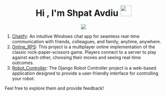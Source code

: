 <h1 align="center">Hi , I'm Shpat Avdiu <img src="https://media.giphy.com/media/hvRJCLFzcasrR4ia7z/giphy.gif" width="35"></h1>
<p align="center">
  <a href="https://github.com/DenverCoder1/readme-typing-svg"><img src="https://readme-typing-svg.herokuapp.com?font=Time+New+Roman&color=%23C8BE25&size=25&center=true&vCenter=true&width=600&height=100&lines=Software+Engineer+@bld.ai;Computer+Science+Student;Competitive+Programmer;2x+ACPC+Finalist;Expert+on+Codeforces;Division+1+on+Codechef+(5+Stars);4+Kyu+on+Atcoder;Always+learning+new+things"></a>
</p>


1. [Chatify](https://github.com/Uglypr1nces/Chatify): An intuitive Windows chat app for seamless real-time communication with friends, colleagues, and family, anytime, anywhere.
2. [Online_RPS](https://github.com/Uglypr1nces/Online_RPS): This project is a multiplayer online implementation of the classic rock-paper-scissors game. Players connect to a server to play against each other, choosing their moves and seeing real-time outcomes.
3. [Robot_Controller](https://github.com/Uglypr1nces/Online_RPS): The Django Robot Controller project is a web-based application designed to provide a user-friendly interface for controlling your robot.

Feel free to explore them and provide feedback!

